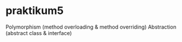 # praktikum5
Polymorphism (method overloading &amp; method overriding)   Abstraction (abstract class &amp; interface)
